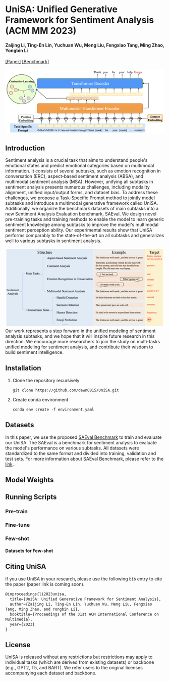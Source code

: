# UniSA: Unified Generative Framework for Sentiment Analysis (ACM MM 2023)

#### **Zaijing Li**, **Ting-En Lin**, **Yuchuan Wu**, **Meng Liu**, **Fengxiao Tang**, **Ming Zhao**, **Yongbin Li**  

[[Paper]](https://github.com/dawn0815/SAEval-Benchmark)   [[Benchmark]](https://github.com/dawn0815/SAEval-Benchmark)

![image](https://github.com/dawn0815/UniSA/blob/master/f1.png)

## Introduction
Sentiment analysis is a crucial task that aims to understand people's emotional states and predict emotional categories based on multimodal information. It consists of several subtasks, such as emotion recognition in conversation (ERC), aspect-based sentiment analysis (ABSA), and multimodal sentiment analysis (MSA). However, unifying all subtasks in sentiment analysis presents numerous challenges, including modality alignment, unified input/output forms, and dataset bias. To address these challenges, we propose a Task-Specific Prompt method to jointly model subtasks and introduce a multimodal generative framework called UniSA. Additionally, we organize the benchmark datasets of main subtasks into a new Sentiment Analysis Evaluation benchmark, SAEval. We design novel pre-training tasks and training methods to enable the model to learn generic sentiment knowledge among subtasks to improve the model's multimodal sentiment perception ability. Our experimental results show that UniSA performs comparably to the state-of-the-art on all subtasks and generalizes well to various subtasks in sentiment analysis. 

![image](https://github.com/dawn0815/UniSA/blob/master/p2.png)
Our work represents a step forward in the unified modeling of sentiment analysis subtasks, and we hope that it will inspire future research in this direction. We encourage more researchers to join the study on multi-tasks unified modeling for sentiment analysis, and contribute their wisdom to build sentiment intelligence.

## Installation

1. Clone the repository recursively
    ```
    git clone https://github.com/dawn0815/UniSA.git
    ```

2. Create conda environment
    ```
    conda env create -f environment.yaml
    ```
## Datasets
In this paper, we use the proposed [SAEval Benchmark](https://github.com/dawn0815/SAEval-Benchmark) to train and evaluate our UniSA. The SAEval is a benchmark for sentiment analysis to evaluate the model's performance on various subtasks. All datasets were standardized to the same format and divided into training, validation and test sets. For more information about SAEval Benchmark, please refer to the [link](https://github.com/dawn0815/SAEval-Benchmark).

## Model Weights 

## Running Scripts

### Pre-train

### Fine-tune

### Few-shot

#### Datasets for Few-shot

## Citing UniSA
If you use UniSA in your research, please use the following `bib` entry to cite the paper (paper link is coming soon).
```
@inproceedings{li2023unisa,
  title={UniSA: Unified Generative Framework for Sentiment Analysis},
  author={Zaijing Li, Ting-En Lin, Yuchuan Wu, Meng Liu, Fengxiao Tang, Ming Zhao, and Yongbin Li},
  booktitle={Proceedings of the 31st ACM International Conference on Multimedia},
  year={2023}
}
```

## License
UniSA is released without any restrictions but restrictions may apply to individual tasks (which are derived from existing datasets) or backbone (e.g., GPT2, T5, and BART). We refer users to the original licenses accompanying each dataset and backbone.




